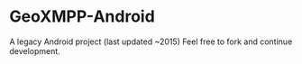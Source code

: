 # GeoXMPP-Android

A legacy Android project (last updated ~2015)
Feel free to fork and continue development.
